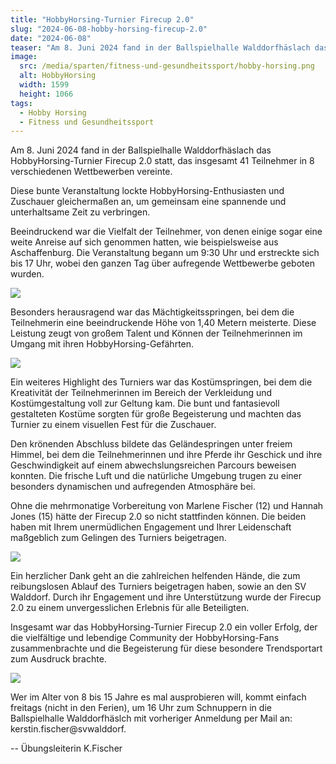 ```yaml
---
title: "HobbyHorsing-Turnier Firecup 2.0"
slug: "2024-06-08-hobby-horsing-firecup-2.0"
date: "2024-06-08"
teaser: "Am 8. Juni 2024 fand in der Ballspielhalle Walddorfhäslach das HobbyHorsing-Turnier Firecup 2.0 statt, das insgesamt 41 Teilnehmer in 8 verschiedenen Wettbewerben vereinte."
image:
  src: /media/sparten/fitness-und-gesundheitssport/hobby-horsing.png
  alt: HobbyHorsing
  width: 1599
  height: 1066
tags:
  - Hobby Horsing
  - Fitness und Gesundheitssport
---
```

Am 8. Juni 2024 fand in der Ballspielhalle Walddorfhäslach das HobbyHorsing-Turnier Firecup 2.0 statt, das insgesamt 41 Teilnehmer in 8 verschiedenen Wettbewerben vereinte.

Diese bunte Veranstaltung lockte HobbyHorsing-Enthusiasten und Zuschauer gleichermaßen an, um gemeinsam eine spannende und unterhaltsame Zeit zu verbringen.

Beeindruckend war die Vielfalt der Teilnehmer, von denen einige sogar eine weite Anreise auf sich genommen hatten, wie beispielsweise aus Aschaffenburg. Die Veranstaltung begann um 9:30 Uhr und erstreckte sich bis 17 Uhr, wobei den ganzen Tag über aufregende Wettbewerbe geboten wurden.

![](/media/2024/2024-06-08_firecup-2.0-2.jpg)

Besonders herausragend war das Mächtigkeitsspringen, bei dem die Teilnehmerin eine beeindruckende Höhe von 1,40 Metern meisterte. Diese Leistung zeugt von großem Talent und Können der Teilnehmerinnen im Umgang mit ihren HobbyHorsing-Gefährten.

![](/media/2024/2024-06-08_firecup-2.0-3.jpg)

Ein weiteres Highlight des Turniers war das Kostümspringen, bei dem die Kreativität der Teilnehmerinnen im Bereich der Verkleidung und Kostümgestaltung voll zur Geltung kam. Die bunt und fantasievoll gestalteten Kostüme sorgten für große Begeisterung und machten das Turnier zu einem visuellen Fest für die Zuschauer.

Den krönenden Abschluss bildete das Geländespringen unter freiem Himmel, bei dem die Teilnehmerinnen und ihre Pferde ihr Geschick und ihre Geschwindigkeit auf einem abwechslungsreichen Parcours beweisen konnten. Die frische Luft und die natürliche Umgebung trugen zu einer besonders dynamischen und aufregenden Atmosphäre bei.

Ohne die mehrmonatige Vorbereitung von Marlene Fischer (12) und Hannah Jones (15) hätte der Firecup 2.0 so nicht stattfinden können. Die beiden haben mit Ihrem unermüdlichen Engagement und Ihrer Leidenschaft maßgeblich zum Gelingen des Turniers beigetragen.

![](/media/2024/2024-06-08_firecup-2.0-6.jpg)

Ein herzlicher Dank geht an die zahlreichen helfenden Hände, die zum reibungslosen Ablauf des Turniers beigetragen haben, sowie an den SV Walddorf. Durch ihr Engagement und ihre Unterstützung wurde der Firecup 2.0 zu einem unvergesslichen Erlebnis für alle Beteiligten.

Insgesamt war das HobbyHorsing-Turnier Firecup 2.0 ein voller Erfolg, der die vielfältige und lebendige Community der HobbyHorsing-Fans zusammenbrachte und die Begeisterung für diese besondere Trendsportart zum Ausdruck brachte.

![](/media/2024/2024-06-08_firecup-2.0-1.jpg)

Wer im Alter von 8 bis 15 Jahre es mal ausprobieren will, kommt einfach freitags (nicht in den Ferien), um 16 Uhr zum Schnuppern in die Ballspielhalle Walddorfhäslch mit vorheriger Anmeldung per Mail an: kerstin.fischer@svwalddorf.

-- Übungsleiterin K.Fischer
